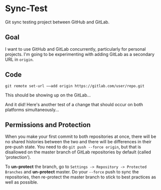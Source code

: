 # Sync-Test
Git sync testing project between GitHub and GitLab. 

## Goal

I want to use GitHub and GitLab concurrently, particularly for personal projects. I'm going to be experimenting with adding GitLab as a secondary URL in `origin`.

## Code

`git remote set-url ––add origin https://gitlab.com/user/repo.git`

This should be showing up on the GitLab... 

And it did! Here's another test of a change that should occur on both platforms simultaneously...

## Permissions and Protection

When you make your first commit to both repositories at once, there will be no shared histories between the two and there will be differences in their pre-push state. You need to do `git push --force origin`, but that is disallowed on the master branch of GitLab repositories by default (called 'protection'). 

To __un-protect__ the branch, go to `Settings -> Repository -> Protected Branches` and __un-protect__ master. Do your `--force` push to sync the repositories, then re-protect the master branch to stick to best practices as well as possible.
